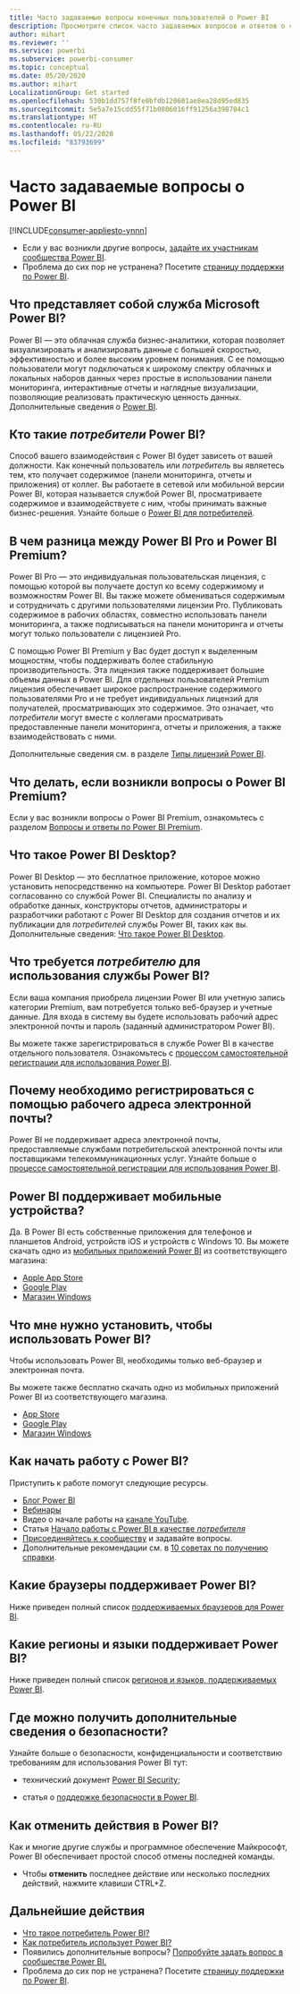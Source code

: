 ```yaml
---
title: Часто задаваемые вопросы конечных пользователей о Power BI
description: Просмотрите список часто задаваемых вопросов и ответов о службе Power BI и мобильных приложениях Power BI.
author: mihart
ms.reviewer: ''
ms.service: powerbi
ms.subservice: powerbi-consumer
ms.topic: conceptual
ms.date: 05/20/2020
ms.author: mihart
LocalizationGroup: Get started
ms.openlocfilehash: 530b1dd757f8fe0bfdb120601ae8ea28d95ed835
ms.sourcegitcommit: 5e5a7e15cdd55f71b0806016ff91256a398704c1
ms.translationtype: HT
ms.contentlocale: ru-RU
ms.lasthandoff: 05/22/2020
ms.locfileid: "83793699"
---
```

# <a name="frequently-asked-questions-about-power-bi"></a>Часто задаваемые вопросы о Power BI

[!INCLUDE[consumer-appliesto-ynnn](../includes/consumer-appliesto-ynnn.md)]

* Если у вас возникли другие вопросы, [задайте их участникам сообщества Power BI](https://community.powerbi.com/).
* Проблема до сих пор не устранена? Посетите [страницу поддержки по Power BI](https://powerbi.microsoft.com/support/).

## <a name="what-is-the-microsoft-power-bi-service"></a>Что представляет собой служба Microsoft Power BI?

Power BI — это облачная служба бизнес-аналитики, которая позволяет визуализировать и анализировать данные с большей скоростью, эффективностью и более высоким уровнем понимания. С ее помощью пользователи могут подключаться к широкому спектру облачных и локальных наборов данных через простые в использовании панели мониторинга, интерактивные отчеты и наглядные визуализации, позволяющие реализовать практическую ценность данных. Дополнительные сведения о [Power BI](../fundamentals/power-bi-overview.md).

## <a name="what-is-a-power-bi-consumers"></a>Кто такие *потребители* Power BI?

Способ вашего взаимодействия с Power BI будет зависеть от вашей должности. Как конечный пользователь или *потребитель* вы являетесь тем, кто получает содержимое (панели мониторинга, отчеты и приложения) от коллег. Вы работаете в сетевой или мобильной версии Power BI, которая называется службой Power BI, просматриваете содержимое и взаимодействуете с ним, чтобы принимать важные бизнес-решения.  Узнайте больше о [Power BI для потребителей](index.yml).


## <a name="whats-the-difference-between-power-bi-pro-and-power-bi-premium"></a>В чем разница между Power BI Pro и Power BI Premium?

Power BI Pro — это индивидуальная пользовательская лицензия, с помощью которой вы получаете доступ ко всему содержимому и возможностям Power BI. Вы также можете обмениваться содержимым и сотрудничать с другими пользователями лицензии Pro. Публиковать содержимое в рабочих областях, совместно использовать панели мониторинга, а также подписываться на панели мониторинга и отчеты могут только пользователи с лицензией Pro. 

С помощью Power BI Premium у Вас будет доступ к выделенным мощностям, чтобы поддерживать более стабильную производительность. Эта лицензия также поддерживает большие объемы данных в Power BI. Для отдельных пользователей Premium лицензия обеспечивает широкое распространение содержимого пользователями Pro и не требует индивидуальных лицензий для получателей, просматривающих это содержимое. Это означает, что *потребители* могут вместе с коллегами просматривать предоставленные панели мониторинга, отчеты и приложения, а также взаимодействовать с ними. 

Дополнительные сведения см. в разделе [Типы лицензий Power BI](end-user-license.md).

## <a name="what-if-i-have-questions-about-power-bi-premium"></a>Что делать, если возникли вопросы о Power BI Premium?

Если у вас возникли вопросы о Power BI Premium, ознакомьтесь с разделом [Вопросы и ответы по Power BI Premium](../admin/service-premium-faq.md).

## <a name="what-is-power-bi-desktop"></a>Что такое Power BI Desktop?

Power BI Desktop — это бесплатное приложение, которое можно установить непосредственно на компьютере. Power BI Desktop работает согласованно со службой Power BI.  Специалисты по анализу и обработке данных, конструкторы отчетов, администраторы и разработчики работают с Power BI Desktop для создания отчетов и их публикации для *потребителей* службы Power BI, таких как вы. Дополнительные сведения: [Что такое Power BI Desktop](../fundamentals/desktop-what-is-desktop.md).

## <a name="what-do-i-need-to-use-the-power-bi-service-as-a-consumer"></a>Что требуется *потребителю* для использования службы Power BI?

Если ваша компания приобрела лицензии Power BI или учетную запись категории Premium, вам потребуется только веб-браузер и учетные данные. Для входа в систему вы будете использовать рабочий адрес электронной почты и пароль (заданный администратором Power BI).  

Вы можете также зарегистрироваться в службе Power BI в качестве отдельного пользователя. Ознакомьтесь с [процессом самостоятельной регистрации для использования Power BI](../fundamentals/service-self-service-signup-for-power-bi.md).

## <a name="why-do-i-have-to-sign-up-with-my-work-email"></a>Почему необходимо регистрироваться с помощью рабочего адреса электронной почты?

Power BI не поддерживает адреса электронной почты, предоставляемые службами потребительской электронной почты или поставщиками телекоммуникационных услуг. Узнайте больше о [процессе самостоятельной регистрации для использования Power BI](../fundamentals/service-self-service-signup-for-power-bi.md).

## <a name="does-power-bi-support-mobile-devices"></a>Power BI поддерживает мобильные устройства?

Да. В Power BI есть собственные приложения для телефонов и планшетов Android, устройств iOS и устройств с Windows 10. Вы можете скачать одно из [мобильных приложений Power BI](https://powerbi.microsoft.com/mobile) из соответствующего магазина:  

* [Apple App Store](https://go.microsoft.com/fwlink/?LinkId=526218)
* [Google Play](https://go.microsoft.com/fwlink/?LinkID=544867&clcid=0x409)
* [Магазин Windows](https://go.microsoft.com/fwlink/?LinkId=526478)

## <a name="what-do-i-need-to-install-to-use-power-bi"></a>Что мне нужно установить, чтобы использовать Power BI?

Чтобы использовать Power BI, необходимы только веб-браузер и электронная почта.

Вы можете также бесплатно скачать одно из мобильных приложений Power BI из соответствующего магазина.

* [App Store](https://go.microsoft.com/fwlink/?LinkId=526218)
* [Google Play](https://go.microsoft.com/fwlink/?LinkID=544867&clcid=0x409)
* [Магазин Windows](https://go.microsoft.com/fwlink/?LinkId=526478)

## <a name="where-do-i-get-started-with-power-bi"></a>Как начать работу с Power BI?

Приступить к работе помогут следующие ресурсы.

* [Блог Power BI](https://powerbi.microsoft.com/blog/)
* [Вебинары](../fundamentals/webinars.md)
* Видео о начале работы на [канале YouTube](https://www.youtube.com/user/mspowerbi).
* Статья [Начало работы с Power BI в качестве *потребителя*](index.yml)
* [Присоединяйтесь к сообществу](https://community.powerbi.com/) и задавайте вопросы.
* Дополнительные рекомендации см. в [10 советах по получению справки](../fundamentals/service-tips-for-finding-help.md).

## <a name="what-browsers-does-power-bi-support"></a>Какие браузеры поддерживает Power BI?

Ниже приведен полный список [поддерживаемых браузеров для Power BI](../fundamentals/power-bi-browsers.md).

## <a name="what-regions-and-languages-does-power-bi-support"></a>Какие регионы и языки поддерживает Power BI?

Ниже приведен полный список [регионов и языков, поддерживаемых Power BI](../fundamentals/supported-languages-countries-regions.md).

## <a name="where-can-i-learn-more-about-security"></a>Где можно получить дополнительные сведения о безопасности?

Узнайте больше о безопасности, конфиденциальности и соответствию требованиям для использования Power BI тут:

* технический документ [Power BI Security](https://go.microsoft.com/fwlink/?LinkId=829185);

* статья о [поддержке безопасности в Power BI](../admin/service-admin-power-bi-security.md).

## <a name="how-do-i-undo-in-power-bi"></a>Как отменить действия в Power BI?

Как и многие другие службы и программное обеспечение Майкрософт, Power BI обеспечивает простой способ отмены последней команды.

* Чтобы **отменить** последнее действие или несколько последних действий, нажмите клавиши CTRL+Z.

## <a name="next-steps"></a>Дальнейшие действия

* [Что такое потребитель Power BI?](end-user-consumer.md)
* [Как потребитель использует Power BI?](end-user-reading-view.md)
* Появились дополнительные вопросы? [Попробуйте задать вопрос в сообществе Power BI.](https://community.powerbi.com/)
* Проблема до сих пор не устранена? Посетите [страницу поддержки по Power BI](https://powerbi.microsoft.com/support/).